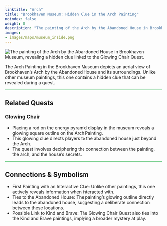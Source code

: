 ```yaml
---
linktitle: "Arch"
title: "Brookhaven Museum: Hidden Clue in the Arch Painting"
noindex: false
weight: 8
description: "The painting of the Arch by the Abandoned House in Brookhaven Museum reveals a hidden clue linked to the Glowing Chair Quest and the town’s deeper mysteries."
images: 
- images/maps/museum_inside.png
---
```


![The painting of the Arch by the Abandoned House in Brookhaven Museum, revealing a hidden clue linked to the Glowing Chair Quest.](/images/bh/museum_arch_clue.webp?height=200px)

The Arch Painting in the Brookhaven Museum depicts an aerial view of Brookhaven’s Arch by the Abandoned House and its surroundings. Unlike other museum paintings, this one contains a hidden clue that can be revealed during a quest.

<hr style="background-color: #28b44c" size=8>

## Related Quests
### Glowing Chair
- Placing a rod on the energy pyramid display in the museum reveals a glowing square outline on the Arch Painting.
- This glowing clue directs players to the abandoned house just beyond the Arch.
- The quest involves deciphering the connection between the painting, the arch, and the house’s secrets.

<hr style="background-color: #28b44c" size=8>

## Connections & Symbolism
- First Painting with an Interactive Clue: Unlike other paintings, this one actively reveals information when interacted with.
- Ties to the Abandoned House: The painting’s glowing outline directly leads to the abandoned house, suggesting a deliberate connection between these locations.
- Possible Link to Kind and Brave: The Glowing Chair Quest also ties into the Kind and Brave paintings, implying a broader mystery at play.

